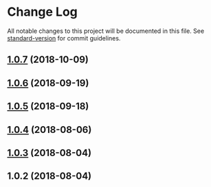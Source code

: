 # Change Log

All notable changes to this project will be documented in this file. See [standard-version](https://github.com/conventional-changelog/standard-version) for commit guidelines.

<a name="1.0.7"></a>
## [1.0.7](https://github.com/Evolvus/e-authentication/compare/v1.0.6...v1.0.7) (2018-10-09)



<a name="1.0.6"></a>
## [1.0.6](https://github.com/Evolvus/e-authentication/compare/v1.0.5...v1.0.6) (2018-09-19)



<a name="1.0.5"></a>
## [1.0.5](https://github.com/Evolvus/e-authentication/compare/v1.0.4...v1.0.5) (2018-09-18)



<a name="1.0.4"></a>
## [1.0.4](https://github.com/Evolvus/e-authentication/compare/v1.0.3...v1.0.4) (2018-08-06)



<a name="1.0.3"></a>
## [1.0.3](https://github.com/Evolvus/e-authentication/compare/v1.0.2...v1.0.3) (2018-08-04)



<a name="1.0.2"></a>
## 1.0.2 (2018-08-04)
